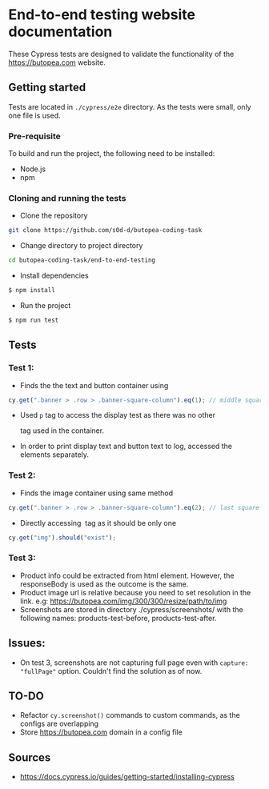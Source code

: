 # End-to-end testing website documentation

These Cypress tests are designed to validate the functionality of the https://butopea.com website.

## Getting started

Tests are located in `./cypress/e2e` directory. As the tests were small, only one file is used.

### Pre-requisite

To build and run the project, the following need to be installed:

- Node.js
- npm

### Cloning and running the tests

- Clone the repository

```bash
git clone https://github.com/s0d-d/butopea-coding-task
```

- Change directory to project directory

```bash
cd butopea-coding-task/end-to-end-testing
```

- Install dependencies

```bash
$ npm install
```

- Run the project

```bash
$ npm run test
```

## Tests

### Test 1:

- Finds the the text and button container using

```javascript
cy.get(".banner > .row > .banner-square-column").eq(1); // middle square
```

- Used `p` tag to access the display test as there was no other <p/> tag used in the container.

- In order to print display text and button text to log, accessed the elements separately.

### Test 2:

- Finds the image container using same method

```javascript
cy.get(".banner > .row > .banner-square-column").eq(2); // last square
```

- Directly accessing <img/> tag as it should be only one

```javascript
cy.get("img").should("exist");
```

### Test 3:

- Product info could be extracted from html element. However, the responseBody is used as the outcome is the same.
- Product image url is relative because you need to set resolution in the link. e.g: https://butopea.com/img/300/300/resize/path/to/img
- Screenshots are stored in directory ./cypress/screenshots/ with the following names: products-test-before, products-test-after.

## Issues:

- On test 3, screenshots are not capturing full page even with `capture: "fullPage"` option. Couldn't find the solution as of now.

## TO-DO

- Refactor `cy.screenshot()` commands to custom commands, as the configs are overlapping
- Store https://butopea.com domain in a config file

## Sources

- https://docs.cypress.io/guides/getting-started/installing-cypress

```

```
